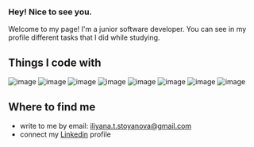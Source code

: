 ### Hey! Nice to see you.

Welcome to my page! I'm a junior software developer. You can see in my profile different tasks that I did while studying.
<!-- Things I code with [![My Skills](https://skillicons.dev/icons?i=js,nodejs,mongodb,angular,ts,html,css,bootstrap,flutter&perline=10)](https://skillicons.dev).
![image]({https://img.shields.io/badge/JavaScript-323330?style=for-the-badge&logo=javascript&logoColor=F7DF1E}) -->
## Things I code with
![image](https://img.shields.io/badge/Angular-DD0031?style=for-the-badge&logo=angular&logoColor=white)
![image](https://img.shields.io/badge/TypeScript-007ACC?style=for-the-badge&logo=typescript&logoColor=white)
![image](https://img.shields.io/badge/Node.js-339933?style=for-the-badge&logo=nodedotjs&logoColor=white)
![image](https://img.shields.io/badge/MongoDB-4EA94B?style=for-the-badge&logo=mongodb&logoColor=white)
![image](https://img.shields.io/badge/JavaScript-323330?style=for-the-badge&logo=javascript&logoColor=F7DF1E)
![image](https://img.shields.io/badge/HTML5-E34F26?style=for-the-badge&logo=html5&logoColor=white)
![image](https://img.shields.io/badge/CSS3-1572B6?style=for-the-badge&logo=css3&logoColor=white)
![image](https://img.shields.io/badge/Bootstrap-563D7C?style=for-the-badge&logo=bootstrap&logoColor=white) 


## Where to find me
- write to me by email: iliyana.t.stoyanova@gmail.com
- connect my [Linkedin][Linkedin] profile 

[Linkedin]: https://www.linkedin.com/in/iliyana-stoyanova/


